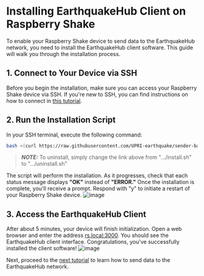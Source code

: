 Installing EarthquakeHub Client on Raspberry Shake
======================================================

To enable your Raspberry Shake device to send data to the EarthquakeHub network, you need to install the EarthquakeHub client software. This guide will walk you through the installation process.

## 1. Connect to Your Device via SSH

Before you begin the installation, make sure you can access your Raspberry Shake device via SSH. If you're new to SSH, you can find instructions on how to connect in [this tutorial](https://upri-earthquake.github.io/connect-to-rshake).

## 2. Run the Installation Script

In your SSH terminal, execute the following command:

```bash
bash <(curl https://raw.githubusercontent.com/UPRI-earthquake/sender-backend/main/install.sh)
```
> **_NOTE:_** To uninstall, simply change the link above from ".../install.sh" to ".../uninstall.sh"

The script will perform the installation. As it progresses, check that each status message displays **"OK"** instead of **"ERROR."** Once the installation is complete, you'll receive a prompt. Respond with "y" to initiate a restart of your Raspberry Shake device.
![image](_build/html/assets/installing-earthquakehub/2.1.jpg)

## 3. Access the EarthquakeHub Client

After about 5 minutes, your device will finish initialization. Open a web browser and enter the address [rs.local:3000](rs.local:3000). You should see the EarthquakeHub client interface. Congratulations, you've successfully installed the client software!
![image](_build/html/assets/installing-earthquakehub/2.2.jpg)


Next, proceed to the [next tutorial](https://upri-earthquake.github.io/sending-data-to-ehub-network) to learn how to send data to the EarthquakeHub network.

